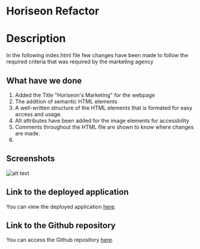 # Horiseon Refactor
# Description
In the following index.html file few changes have been made to follow the required criteria that was required by the marketing agency

## What have we done
1. Added the Title "Horiseon's Marketing" for the webpage
2. The addition of semantic HTML elements
3. A well-written structure of the HTML elements that is formated for easy access and usage.
4. Alt attributes have been added for the image elements for accessbility
5. Comments throughout the HTML file are shown to know where changes are made.
6. 
## Screenshots
![alt text](https://github.com/[hakki1810]/[Hakki-hw1-code-refactoring]/blob/[master})
## Link to the deployed application
You can view the deployed application [here](paste_link_here).
## Link to the Github repository
You can access the Github repository [here](Paste_link_here).